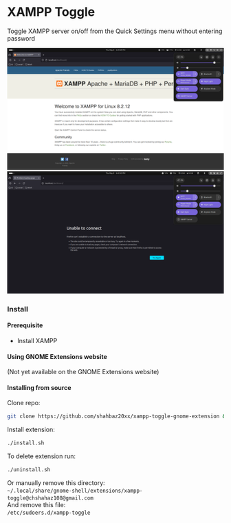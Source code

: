 
# XAMPP Toggle

Toggle XAMPP server on/off from the Quick Settings menu without entering password

![Xampp Server On](screenshots/xampp-on.png)
![Xampp Server Off](screenshots/xampp-off.png)

### Install

#### Prerequisite

- Install XAMPP 

#### Using GNOME Extensions website

(Not yet available on the GNOME Extensions website)

#### Installing from source

Clone repo:

```bash
git clone https://github.com/shahbaz20xx/xampp-toggle-gnome-extension && cd xampp-toggle-gnome-extension
```

Install extension:

```bash
./install.sh
```

To delete extension run:

```bash
./uninstall.sh
```

Or manually remove this directory:  
`~/.local/share/gnome-shell/extensions/xampp-toggle@chshahaz108@gmail.com`  
And remove this file:  
`/etc/sudoers.d/xampp-toggle`